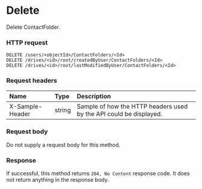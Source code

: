 # Delete

Delete ContactFolder.
### HTTP request
```http
DELETE /users/<objectId>/ContactFolders/<Id>
DELETE /drives/<id>/root/createdByUser/ContactFolders/<Id>
DELETE /drives/<id>/root/lastModifiedByUser/ContactFolders/<Id>

```
### Request headers
| Name       | Type | Description|
|:---------------|:--------|:----------|
| X-Sample-Header  | string  | Sample of how the HTTP headers used by the API could be displayed.|

### Request body
Do not supply a request body for this method.


### Response
If successful, this method returns `204, No Content` response code. It does not return anything in the response body.


<!-- uuid: 9d495880-9df6-4b5a-a306-65f1b633d499
2015-10-09 15:58:16 UTC -->